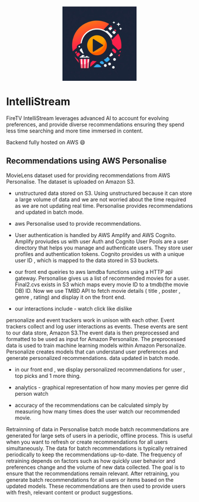 <p align="center"><img src="logo.jpeg" alt="logo" width="200" align="center"/></p>

# IntelliStream

FireTV IntelliStream leverages advanced AI to account for evolving preferences, and provide diverse recommendations ensuring they spend less time searching and more time immersed in content.

Backend fully hosted on AWS 😄 


## Recommendations using AWS Personalise
MovieLens dataset used for providing recommendations from AWS Personalise. The dataset is uploaded on Amazon S3.

- unstructured data stored on S3. Using unstructured because it can store a large volume of data and we are not worried about the time required as we are not updating real time. Personalise provides recommendations and updated in batch mode.
- aws Personalise used to provide recommendations.

- User authentication is handled by AWS Amplify and AWS Cognito. Amplify proviudes us with user Auth and Cognito User Pools are a user directory that helps you manage and authenticate users. They store user profiles and authentication tokens.
Cognito provides us with a unique user ID , which is mapped to the data stored in S3 buckets.

- our front end queiries to aws lamdba functions using a HTTP api gateway.
Personalise gives us a list of recommended movies for a user. Final2.cvs exists in S3 which maps every movie ID to a tmdb(the movie DB) ID. Now we use TMBD API to fetch movie details ( title , poster , genre , rating) and display it on the front end.

- our interactions include - watch click like dislike

personalize and event trackers work in unison with each other.
Event trackers collect and log user interactions as events. These events are  sent to our data store, Amazon S3.The event data is then preprocessed and formatted to be used as input for Amazon Personalize. The preprocessed data is used to train machine learning models within Amazon Personalize. Personalize creates models that can understand user preferences and generate personalized recommendations.
data updated in batch mode.

- in our front end , we display personalized recommendations for user , top picks and 1 more thing.

- analytics - graphical representation of how many movies per genre did person watch

- accuracy of the recommendations can be calculated simply by measuring how many times does the user watch our recommended movie.

Retrainning of data in Personalise batch mode
batch recommendations are generated for large sets of users in a periodic, offline process. This is useful when you want to refresh or create recommendations for all users simultaneously. 
The data for batch recommendations is typically retrained periodically to keep the recommendations up-to-date. The frequency of retraining depends on factors such as how quickly user behavior and preferences change and the volume of new data collected. The goal is to ensure that the recommendations remain relevant. 
After retraining, you generate batch recommendations for all users or items based on the updated models. These recommendations are then used to provide users with fresh, relevant content or product suggestions.
